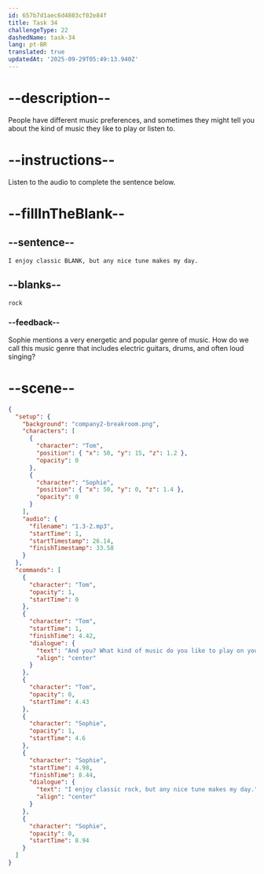 ```yaml
---
id: 657b7d1aec6d4803cf02e84f
title: Task 34
challengeType: 22
dashedName: task-34
lang: pt-BR
translated: true
updatedAt: '2025-09-29T05:49:13.940Z'
---
```


<!-- Tom: And you? What kind of music do you like to play on your guitar?
Sophie: I enjoy classic rock, but any nice tune makes my day. -->

# --description--

People have different music preferences, and sometimes they might tell you about the kind of music they like to play or listen to.

# --instructions--

Listen to the audio to complete the sentence below.

# --fillInTheBlank--

## --sentence--

`I enjoy classic BLANK, but any nice tune makes my day.`

## --blanks--

`rock`

### --feedback--

Sophie mentions a very energetic and popular genre of music. How do we call this music genre that includes electric guitars, drums, and often loud singing?

# --scene--

```json
{
  "setup": {
    "background": "company2-breakroom.png",
    "characters": [
      {
        "character": "Tom",
        "position": { "x": 50, "y": 15, "z": 1.2 },
        "opacity": 0
      },
      {
        "character": "Sophie",
        "position": { "x": 50, "y": 0, "z": 1.4 },
        "opacity": 0
      }
    ],
    "audio": {
      "filename": "1.3-2.mp3",
      "startTime": 1,
      "startTimestamp": 26.14,
      "finishTimestamp": 33.58
    }
  },
  "commands": [
    {
      "character": "Tom",
      "opacity": 1,
      "startTime": 0
    },
    {
      "character": "Tom",
      "startTime": 1,
      "finishTime": 4.42,
      "dialogue": {
        "text": "And you? What kind of music do you like to play on your guitar?",
        "align": "center"
      }
    },
    {
      "character": "Tom",
      "opacity": 0,
      "startTime": 4.43
    },
    {
      "character": "Sophie",
      "opacity": 1,
      "startTime": 4.6
    },
    {
      "character": "Sophie",
      "startTime": 4.98,
      "finishTime": 8.44,
      "dialogue": {
        "text": "I enjoy classic rock, but any nice tune makes my day.",
        "align": "center"
      }
    },
    {
      "character": "Sophie",
      "opacity": 0,
      "startTime": 8.94
    }
  ]
}
```
